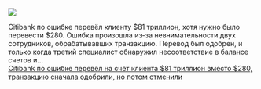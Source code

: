 <!--2025-02-28 13:57:05-->
<div class="yb">
  <div class="rss smaller1 habr"><img src="https://habrastorage.org/getpro/habr/upload_files/408/57e/0a1/40857e0a178aa44977d0f3f179360031.jpg" /><p>Citibank по ошибке перевёл клиенту $81 триллион, хотя нужно было перевести $280. Ошибка произошла из-за невнимательности двух сотрудников, обрабатывавших транзакцию. Перевод был одобрен, и только когда третий специалист обнаружил несоответствие в балансе счетов и... <br><a class="light" href="https://habr.com/ru/news/886792/?utm_source=habrahabr&utm_medium=rss&utm_campaign=886792">Citibank по ошибке перевёл на счёт клиента $81 триллион вместо $280, транзакцию сначала одобрили, но потом отменили</a></div>
</div>
